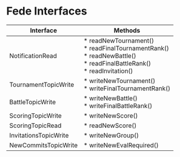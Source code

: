 # Fede Interfaces


| Interface | Methods |
| --------- | ------- |
| NotificationRead | * readNewTournament()<br> * readFinalTournamentRank()<br> * readNewBattle()<br> * readFinalBattleRank()<br> * readInvitation()<br> |
| TournamentTopicWrite | * writeNewTournament()<br> * writeFinalTournamentRank() <br> |
| BattleTopicWrite | * writeNewBattle()<br> * writeFinalBattleRank() <br> |
| ScoringTopicWrite | * writeNewScore()<br> |
| ScoringTopicRead | * readNewScore()<br> |
| InvitationsTopicWrite | * writeNewGroup() <br>|
| NewCommitsTopicWrite | * writeNewEvalRequired() <br> |


